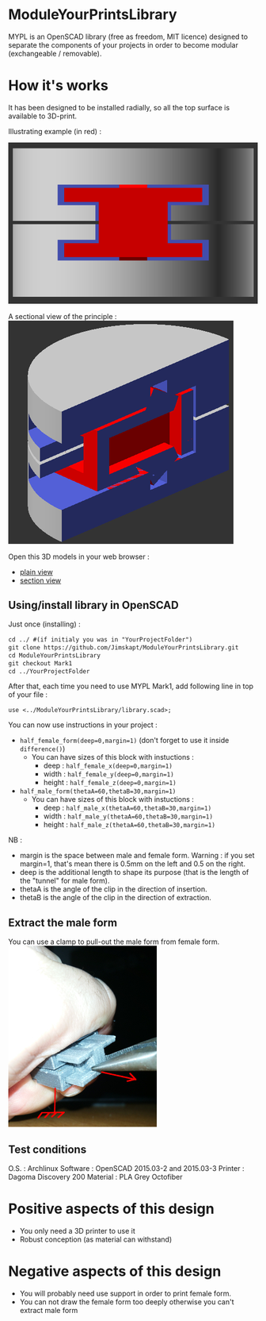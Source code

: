 # ModuleYourPrintsLibrary
MYPL is an OpenSCAD library (free as freedom, MIT licence) designed to separate the components of your projects in order to become modular (exchangeable / removable).

# How it's works

It has been designed to be installed radially, so all the top surface is available to 3D-print.

Illustrating example (in red) :

![Preview](https://github.com/Jimskapt/ModuleYourPrintsLibrary/raw/Mark1/pictures/ReadmePreview-1.png?raw=true "Example")

A sectional view of the principle : 
![Preview](https://github.com/Jimskapt/ModuleYourPrintsLibrary/raw/Mark1/pictures/ReadmePreview-2.png?raw=true "Example")

Open this 3D models in your web browser :
- [plain view](https://github.com/Jimskapt/ModuleYourPrintsLibrary/blob/Mark1/examples/ReadmePreview.stl)
- [section view](https://github.com/Jimskapt/ModuleYourPrintsLibrary/blob/Mark1/examples/ReadmePreview-half.stl)

## Using/install library in OpenSCAD

Just once (installing) :
```
cd ../ #(if initialy you was in "YourProjectFolder")
git clone https://github.com/Jimskapt/ModuleYourPrintsLibrary.git
cd ModuleYourPrintsLibrary
git checkout Mark1
cd ../YourProjectFolder
```

After that, each time you need to use MYPL Mark1, add following line in top of your file :

```
use <../ModuleYourPrintsLibrary/library.scad>;
```

You can now use instructions in your project :
- `half_female_form(deep=0,margin=1)` (don't forget to use it inside `difference()`)
  - You can have sizes of this block with instuctions :
    - deep :	`half_female_x(deep=0,margin=1)`
    - width :	`half_female_y(deep=0,margin=1)`
    - height :	`half_female_z(deep=0,margin=1)`
- `half_male_form(thetaA=60,thetaB=30,margin=1)`
  - You can have sizes of this block with instuctions :
    - deep :	`half_male_x(thetaA=60,thetaB=30,margin=1)`
    - width :	`half_male_y(thetaA=60,thetaB=30,margin=1)`
    - height :	`half_male_z(thetaA=60,thetaB=30,margin=1)`

NB :
- margin is the space between male and female form. Warning : if you set margin=1, that's mean there is 0.5mm on the left and 0.5 on the right.
- deep is the additional length to shape its purpose (that is the length of the "tunnel" for male form).
- thetaA is the angle of the clip in the direction of insertion.
- thetaB is the angle of the clip in the direction of extraction.

## Extract the male form
You can use a clamp to pull-out the male form from female form.
![Preview](https://github.com/Jimskapt/ModuleYourPrintsLibrary/raw/Mark1/pictures/extractMaleForm.jpg?raw=true "Example")

## Test conditions

O.S. : Archlinux
Software : OpenSCAD 2015.03-2 and 2015.03-3
Printer : Dagoma Discovery 200
Material : PLA Grey Octofiber

# Positive aspects of this design
- You only need a 3D printer to use it
- Robust conception (as material can withstand)

# Negative aspects of this design

- You will probably need use support in order to print female form.
- You can not draw the female form too deeply otherwise you can't extract male form

